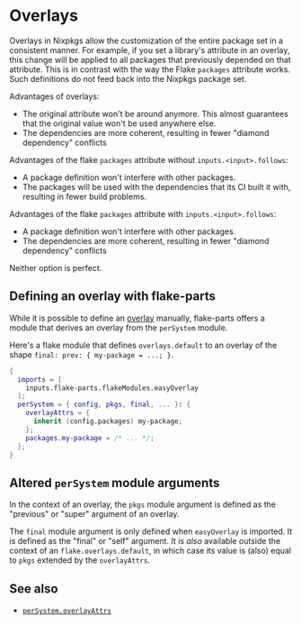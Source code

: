 # Overlays
	
Overlays in Nixpkgs allow the customization of the entire package set in a consistent manner. For example, if you set a library's attribute in an overlay, this change will be applied to all packages that previously depended on that attribute. This is in contrast with the way the Flake `packages` attribute works. Such definitions do not feed back into the Nixpkgs package set.

Advantages of overlays:
 - The original attribute won't be around anymore. This almost guarantees that
   the original value won't be used anywhere else.
 - The dependencies are more coherent, resulting in fewer "diamond dependency" conflicts

Advantages of the flake `packages` attribute without `inputs.<input>.follows`:
 - A package definition won't interfere with other packages.
 - The packages will be used with the dependencies that its CI built it with, resulting in fewer build problems.

Advantages of the flake `packages` attribute with `inputs.<input>.follows`:
 - A package definition won't interfere with other packages.
 - The dependencies are more coherent, resulting in fewer "diamond dependency" conflicts

Neither option is perfect.

## Defining an overlay with flake-parts

While it is possible to define an [overlay](options/flake-parts.html#opt-flake.overlays) manually, flake-parts offers a module that derives an overlay from the `perSystem` module.

Here's a flake module that defines `overlays.default` to an overlay of the shape `final: prev: { my-package = ...; }`.

```nix
{
  imports = [
    inputs.flake-parts.flakeModules.easyOverlay
  ];
  perSystem = { config, pkgs, final, ... }: {
    overlayAttrs = {
      inherit (config.packages) my-package;
    };
    packages.my-package = /* ... */;
  };
}
```

## Altered `perSystem` module arguments

In the context of an overlay, the `pkgs` module argument is defined as the "previous" or "super" argument of an overlay.

The `final` module argument is only defined when `easyOverlay` is imported. It is defined as the "final" or "self" argument. It is _also_ available outside the context of an `flake.overlays.default`, in which case its value is (also) equal to `pkgs` extended by the `overlayAttrs`.

## See also

 - [`perSystem.overlayAttrs`](options/flake-parts-easyOverlay.html#opt-perSystem.overlayAttrs)

